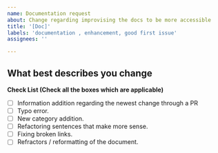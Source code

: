 ```yaml
---
name: Documentation request
about: Change regarding improvising the docs to be more accessible
title: '[Doc]'
labels: 'documentation , enhancement, good first issue'
assignees: ''

---
```


## What best describes you change

<!--Check all the boxes which are applicable to check the box correct follow the following conventions-->
<!--
[x] - Correct
[X] - Correct
-->

**Check List (Check all the boxes which are applicable)**<!--Follow above conventions to check the box-->

- [ ] Information addition regarding the newest change through a PR
- [ ] Typo error.
- [ ] New category addition.
- [ ] Refactoring sentences that make more sense.
- [ ] Fixing broken links.
- [ ] Refractors / reformatting of the document.